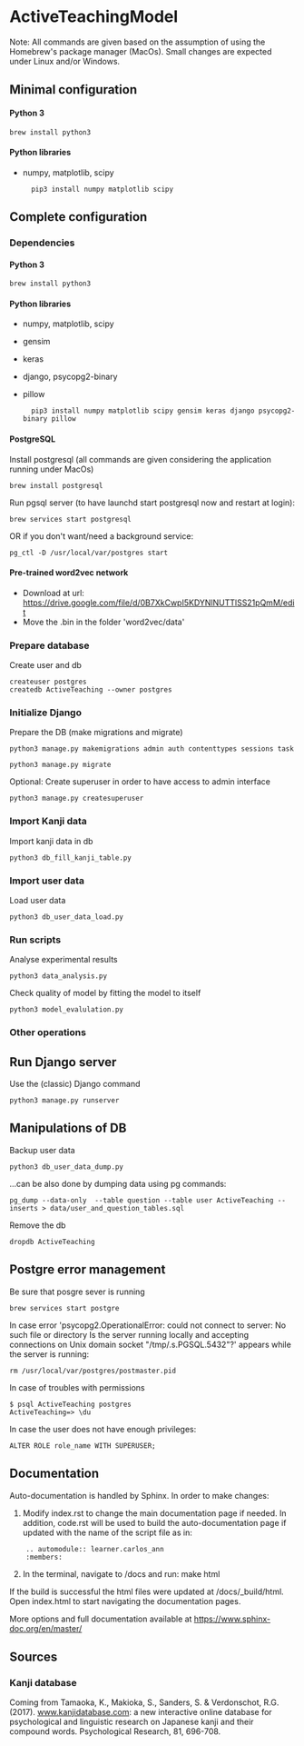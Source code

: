# ActiveTeachingModel

Note: All commands are given based on the assumption of using the Homebrew's package manager (MacOs).
Small changes are expected under Linux and/or Windows.

## Minimal configuration

#### Python 3

    brew install python3

#### Python libraries

* numpy, matplotlib, scipy

        pip3 install numpy matplotlib scipy

## Complete configuration

### Dependencies

#### Python 3

    brew install python3

#### Python libraries

* numpy, matplotlib, scipy
* gensim
* keras
* django, psycopg2-binary
* pillow

        pip3 install numpy matplotlib scipy gensim keras django psycopg2-binary pillow

#### PostgreSQL

Install postgresql (all commands are given considering the application running under MacOs)

    brew install postgresql

Run pgsql server (to have launchd start postgresql now and restart at login):

    brew services start postgresql

OR if you don't want/need a background service:

    pg_ctl -D /usr/local/var/postgres start

#### Pre-trained word2vec network

* Download at url: https://drive.google.com/file/d/0B7XkCwpI5KDYNlNUTTlSS21pQmM/edit
* Move the .bin in the folder 'word2vec/data'


### Prepare database

Create user and db

    createuser postgres
    createdb ActiveTeaching --owner postgres


### Initialize Django

Prepare the DB (make migrations and migrate)

    python3 manage.py makemigrations admin auth contenttypes sessions task

    python3 manage.py migrate

Optional: Create superuser in order to have access to admin interface

    python3 manage.py createsuperuser

### Import Kanji data

Import kanji data in db

    python3 db_fill_kanji_table.py

### Import user data

Load user data

    python3 db_user_data_load.py

### Run scripts


Analyse experimental results

    python3 data_analysis.py


Check quality of model by fitting the model to itself

    python3 model_evalulation.py


### Other operations

## Run Django server

Use the (classic) Django command

    python3 manage.py runserver

## Manipulations of DB

Backup user data

    python3 db_user_data_dump.py

...can be also done by dumping data using pg commands:

    pg_dump --data-only  --table question --table user ActiveTeaching --inserts > data/user_and_question_tables.sql


Remove the db

    dropdb ActiveTeaching


## Postgre error management

Be sure that posgre sever is running

    brew services start postgre

In case error 'psycopg2.OperationalError: could not connect to server: No such file or directory
	Is the server running locally and accepting
	connections on Unix domain socket "/tmp/.s.PGSQL.5432"?' appears while the server is running:

    rm /usr/local/var/postgres/postmaster.pid

In case of troubles with permissions

    $ psql ActiveTeaching postgres
    ActiveTeaching=> \du

In case the user does not have enough privileges:

    ALTER ROLE role_name WITH SUPERUSER;

## Documentation

Auto-documentation is handled by Sphinx. In order to make changes:

1. Modify index.rst to change the main documentation page if needed. In addition, code.rst will be used to build the auto-documentation page if updated with the name of the script file as in:

```
    .. automodule:: learner.carlos_ann
    :members:
```

2. In the terminal, navigate to /docs and run:
    make html

If the build is successful the html files were updated at /docs/_build/html. Open index.html to start navigating the documentation pages.

More options and full documentation available at https://www.sphinx-doc.org/en/master/

## Sources

### Kanji database

   Coming from Tamaoka, K., Makioka, S., Sanders, S. & Verdonschot, R.G. (2017).
www.kanjidatabase.com: a new interactive online database for psychological and linguistic research on Japanese kanji
and their compound words. Psychological Research, 81, 696-708.
